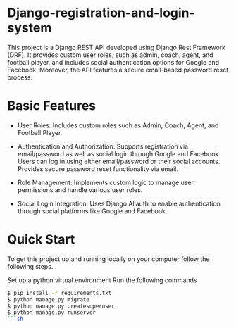 # Django-registration-and-login-system

This project is a Django REST API developed using Django Rest Framework (DRF). It provides custom user roles, such as admin, coach, agent, and football player, and includes social authentication options for Google and Facebook. Moreover, the API features a secure email-based password reset process.

# Basic Features 
* User Roles: Includes custom roles such as Admin, Coach, Agent, and Football Player.

* Authentication and Authorization: Supports registration via email/password as well as social login through Google and Facebook. Users can log in using either email/password or their social accounts. Provides secure password reset functionality via email.

* Role Management: Implements custom logic to manage user permissions and handle various user roles.

* Social Login Integration: Uses Django Allauth to enable authentication through social platforms like Google and Facebook.

# Quick Start
To get this project up and running locally on your computer follow the following steps.

Set up a python virtual environment
Run the following commands

```sh
$ pip install -r requirements.txt
$ python manage.py migrate
$ python manage.py createsuperuser
$ python manage.py runserver
```sh


